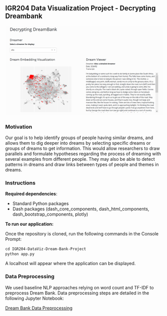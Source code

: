 ## IGR204 Data Visualization Project - Decrypting Dreambank

![](assets/dreambank_viewer.PNG)

### Motivation

Our goal is to help  identify groups of people having similar dreams, and allows them to dig deeper into dreams by selecting specific dreams or groups of dreams to get information. This would allow researchers to draw parallels and formulate hypotheses regarding the process of dreaming with several examples from different people. They may also be able to detect patterns in dreams and draw links between types of people and themes in dreams.

### Instructions

**Required dependencies**:

- Standard Python packages
- Dash packages (dash_core_components, dash_html_components, dash_bootstrap_components, plotly)

**To run our application:**

Once the repository is cloned, run the following commands in the Console Prompt:

```console
cd IGR204-DataViz-Dream-Bank-Project
python app.py
```

A localhost will appear where the application can be displayed.

### Data Preprocessing 

We used baseline NLP approaches relying on word count and TF-IDF to preprocess Dream Bank. Data preprocessing steps are detailed in the following Jupyter Notebook:

[Dream Bank Data Preprocessing](https://nbviewer.jupyter.org/github/SJD1882/IGR204-DataViz-Dream-Bank-Project/blob/master/notebooks/Dream_Bank_Data_Preprocessing.ipynb)
